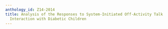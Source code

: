 ```yaml
---
anthology_id: Z14-2014
title: Analysis of the Responses to System-Initiated Off-Activity Talk in Human-Robot
  Interaction with Diabetic Children
---
```

